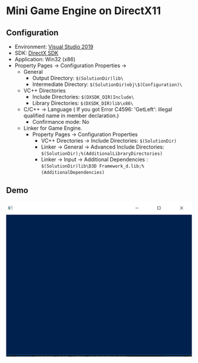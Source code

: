 # Mini Game Engine on DirectX11

## Configuration

- Environment: [Visual Studio 2019](https://visualstudio.microsoft.com)
- SDK: [DirectX SDK](https://www.microsoft.com/en-us/download/details.aspx?id=8109)
- Application: Win32 (x86)
- Property Pages -> Configuration Properties -> 
  - General
    -  Output Directory: `$(SolutionDir)lib\`
    -  Intermediate Directory: `$(SolutionDir)obj\$(Configuration)\`
  - VC++ Directories
    - Include Directories: `$(DXSDK_DIR)Include\`
    - Library Directories: `$(DXSDK_DIR)lib\x86\`
  - C/C++ -> Language ( If you got Error C4596: 'GetLeft': illegal qualified name in member declaration.)
    - Confirmance mode: No
  - Linker for Game Engine.
    - Property Pages -> Configuration Properties 
      - VC++ Directories -> Include Directories: `$(SolutionDir)`
      - Linker -> General -> Advanced Include Directories: `$(SolutionDir);%(AdditionalLibraryDirectories)` 
      - Linker -> Input -> Additional Dependencies : `$(SolutionDir)lib\D3D Framework_d.lib;%(AdditionalDependencies)`

## Demo

![Demo v2](https://raw.githubusercontent.com/powernic/DX11-Game-Engine/master/demo/v2.png)

